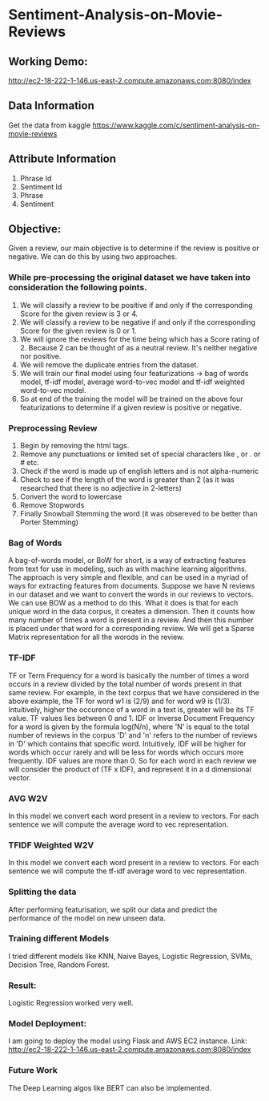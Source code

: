 # Sentiment-Analysis-on-Movie-Reviews

## Working Demo:
http://ec2-18-222-1-146.us-east-2.compute.amazonaws.com:8080/index

## Data Information
Get the data from kaggle https://www.kaggle.com/c/sentiment-analysis-on-movie-reviews

## Attribute Information
1. Phrase Id
2. Sentiment Id
3. Phrase
4. Sentiment

## Objective:
Given a review, our main objective is to determine if the review is positive or negative. We can do this by using two approaches.

### While pre-processing the original dataset we have taken into consideration the following points.
1. We will classify a review to be positive if and only if the corresponding Score for the given review is 3 or 4.
2. We will classify a review to be negative if and only if the corresponding Score for the given review is 0 or 1.
3. We will ignore the reviews for the time being which has a Score rating of 2. Because 2 can be thought of as a neutral review. It's neither negative nor positive.
4. We will remove the duplicate entries from the dataset.
5. We will train our final model using four featurizations -> bag of words model, tf-idf model, average word-to-vec model and tf-idf weighted word-to-vec model.
6. So at end of the training the model will be trained on the above four featurizations to determine if a given review is positive or negative.

### Preprocessing Review
1. Begin by removing the html tags.
2. Remove any punctuations or limited set of special characters like , or . or # etc.
3. Check if the word is made up of english letters and is not alpha-numeric
4. Check to see if the length of the word is greater than 2 (as it was researched that there is no adjective in 2-letters)
5. Convert the word to lowercase
6. Remove Stopwords
7. Finally Snowball Stemming the word (it was obsereved to be better than Porter Stemming)

### Bag of Words
A bag-of-words model, or BoW for short, is a way of extracting features from text for use in modeling, such as with machine learning algorithms. The approach is very simple and flexible, and can be used in a myriad of ways for extracting features from documents. Suppose we have N reviews in our dataset and we want to convert the words in our reviews to vectors. We can use BOW as a method to do this. What it does is that for each unique word in the data corpus, it creates a dimension. Then it counts how many number of times a word is present in a review. And then this number is placed under that word for a corresponding review. We will get a Sparse Matrix representation for all the worods in the review.


### TF-IDF
TF or Term Frequency for a word is basically the number of times a word occurs in a review divided by the total number of words present in that same review. For example, in the text corpus that we have considered in the above example, the TF for word w1 is (2/9) and for word w9 is (1/3). Intuitively, higher the occurence of a word in a text is, greater will be its TF value. TF values lies between 0 and 1.
IDF or Inverse Document Frequency for a word is given by the formula log(N/n), where 'N' is equal to the total number of reviews in the corpus 'D' and 'n' refers to the number of reviews in 'D' which contains that specific word. Intuitively, IDF will be higher for words which occur rarely and will be less for words which occurs more frequently. IDF values are more than 0.
So for each word in each review we will consider the product of (TF x IDF), and represent it in a d dimensional vector.

### AVG W2V
In this model we convert each word present in a review to vectors. For each sentence we will compute the average word to vec representation.

### TFIDF Weighted W2V
In this model we convert each word present in a review to vectors. For each sentence we will compute the tf-idf average word to vec representation.

### Splitting the data
After performing featurisation, we split our data and predict the performance of the model on new unseen data.

### Training different Models
I tried different models like KNN, Naive Bayes, Logistic Regression, SVMs, Decision Tree, Random Forest.

### Result:
Logistic Regression worked very well.

### Model Deployment:
I am going to deploy the model using Flask and AWS EC2 instance.
Link: http://ec2-18-222-1-146.us-east-2.compute.amazonaws.com:8080/index

### Future Work
The Deep Learning algos like BERT can also be implemented.
